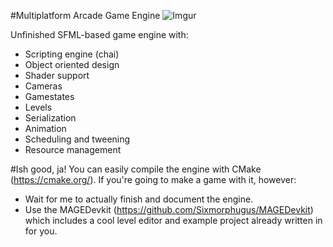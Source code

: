 #Multiplatform Arcade Game Engine
![Imgur](http://i.imgur.com/Ajlee5V.png)

Unfinished SFML-based game engine with:
- Scripting engine (chai)
- Object oriented design
- Shader support
- Cameras
- Gamestates
- Levels
- Serialization
- Animation
- Scheduling and tweening
- Resource management

#Ish good, ja!
You can easily compile the engine with CMake (https://cmake.org/). If you're going to make a game with it, however:
- Wait for me to actually finish and document the engine.
- Use the MAGEDevkit (https://github.com/Sixmorphugus/MAGEDevkit) which includes a cool level editor and example project already written in for you.
